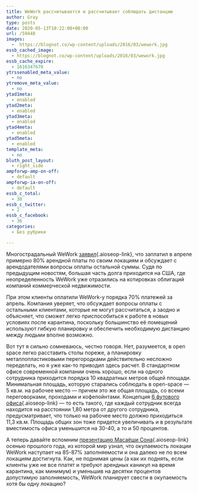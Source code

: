 ```yaml
---
title: WeWork рассчитывается и рассчитывает соблюдать дистанцию
author: Gray
type: posts
date: 2020-05-13T10:22:00+00:00
url: /59448
images:
  -  https://blognot.co/wp-content/uploads/2016/03/wework.jpg
essb_cached_image:
  - https://blognot.co/wp-content/uploads/2016/03/wework.jpg
essb_cache_expire:
  - 1616347670
ytrssenabled_meta_value:
  - no
ytremove_meta_value:
  - no
ytad1meta:
  - enabled
ytad2meta:
  - enabled
ytad3meta:
  - enabled
ytad4meta:
  - enabled
ytad5meta:
  - enabled
template_meta:
  - no
bluth_post_layout:
  - right_side
ampforwp-amp-on-off:
  - default
ampforwp-ia-on-off:
  - default
essb_c_total:
  - 38
essb_c_twitter:
  - 2
essb_c_facebook:
  - 36
categories:
  - Без рубрики

---
```








Многострадальный WeWork [заявил][1]{.aioseop-link}, что заплатил в апреле примерно 80% арендной платы по своим локациям и обсуждает с арендодателями вопросы оплаты остальной суммы. Судя по предыдущим новостям, большая часть долга приходится на США, где неопределенность WeWork уже отразились на котировках облигаций компаний коммерческой недвижимости.

При этом клиенты оплатили WeWork-у порядка 70% платежей за апрель. Компания уверяет, что обсуждает вопросы оплаты с остальными клиентами, которые не могут рассчитаться, а заодно и объясняет, что сможет легко приспособиться к работе в новых условиях после карантина, поскольку большинство её помещений используют гибкую планировку и обеспечить необходимую дистанцию между людьми вполне возможно.

Вот тут я сильно сомневаюсь, честно говоря. Нет, разумеется, в open space легко расставить столы пореже, а планировку металлопластиковыми перегородками действительно несложно переделать, но я уже как-то приводил здесь расчет. В стандартном офисе современной компании очень хорошо, если на одного сотрудника приходится порядка 10 квадратных метров общей площади. Минимальная площадь, которую старались соблюдать в open-space — 5 кв.м. на рабочее место — причем это же общая площадь, со всеми переговорками, проходами и кофепойнтами. Концепция [6 футового офиса][2]{.aioseop-link} — то есть такого, где каждый сотрудник всегда находится на расстоянии 1,80 метра от другого сотрудника, предусматривает, что только на рабочее место должно приходиться 11,3 кв.м. Площадь общих зон тоже придется увеличивать и в результате вместимость офиса уменьшится на 30-40, а то и 50 процентов.

А теперь давайте вспомним [презентацию Масаёши Сона][3]{.aioseop-link} осенью прошлого года, из которой мир узнал, что окупаемость локации WeWork наступает на 85-87% заполняемости и она далеко не по всем локациям достигнута. Как, не поднимая цены (а как их поднять, если клиенты уже не все платят и требуют арендных каникул на время карантина, как минимум) и уменьшив на десятки процентов допустимую заполняемость, WeWork планирует свести в окупаемость хотя бы одну локацию?

 [1]: https://www.bisnow.com/national/news/office/wework-says-its-paid-80-of-its-rents-ramps-up-for-legal-battle-with-softbank-104367
 [2]: https://blognot.co/59287
 [3]: https://t.me/blognot/552